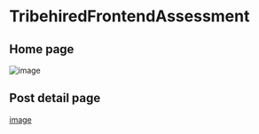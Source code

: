 # TribehiredFrontendAssessment

## Home page
![image](https://github.com/foohwa/tribehired-frontend-assessment/assets/50357612/500f4c0c-725b-43f8-8451-2809e46ddc8a)

## Post detail page
[image](https://github.com/foohwa/tribehired-frontend-assessment/assets/50357612/bb3cd4db-700b-4a2f-8e9f-d3cc73a74edd)
